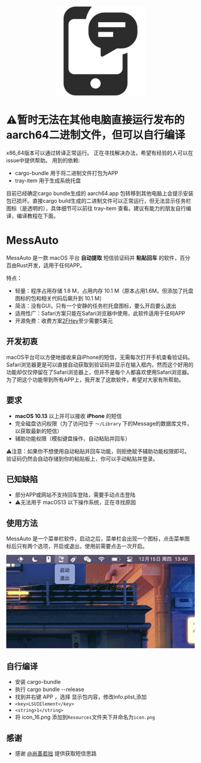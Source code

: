 <p align="center">
  <img src="icon.svg" width=240 />
</p>

# ⚠️暂时无法在其他电脑直接运行发布的aarch64二进制文件，但可以自行编译
x86_64版本可以通过转译正常运行。
正在寻找解决办法，希望有经验的人可以在issue中提供帮助。
用到的依赖:
- cargo-bundle 用于将二进制文件打包为APP
- tray-item 用于生成系统托盘

目前已经确定cargo bundle生成的 aarch64.app 包转移到其他电脑上会提示安装包已损坏。直接cargo build生成的二进制文件可以正常运行，但无法显示任务栏图标（是透明的），具体细节可以前往 tray-item 查看。建议有能力的朋友自行编译，编译教程在下面。

# MessAuto

MessAuto 是一款 macOS 平台 **自动提取** 短信验证码并 **粘贴回车** 的软件，百分百由Rust开发，适用于任何APP。

特点：
- 轻量：程序占用存储 1.8 M，占用内存 10.1 M（原本占用1.6M，但添加了托盘图标的包和相关代码后飙升到 10.1 M）
- 简洁：没有GUI，只有一个安静的任务栏托盘图标，要么开启要么退出
- 适用性广：Safari方案只能在Safari浏览器中使用，此软件适用于任何APP
- 开源免费：收费方案[2FHey](https://2fhey.com/)至少需要5美元

## 开发初衷

macOS平台可以方便地接收来自iPhone的短信，无需每次打开手机查看验证码。Safari浏览器更是可以直接自动获取到验证码并显示在输入框内，然而这个好用的功能却仅仅停留在了Safari浏览器上，但并不是每个人都喜欢使用Safari浏览器。为了把这个功能带到所有APP上，我开发了这款软件，希望对大家有所帮助。

## 要求

- **macOS 10.13** 以上并可以接收 **iPhone** 的短信
- 完全磁盘访问权限（为了访问位于 `～/Library` 下的Message的数据库文件，以获取最新的短信）
- 辅助功能权限（模拟键盘操作，自动粘贴并回车）

⚠️注意：如果你不想使用自动粘贴并回车功能，则拒绝赋予辅助功能权限即可。验证码仍然会自动存储到你的粘贴板上，你可以手动粘贴并登录。

## 已知缺陷
- 部分APP或网站不支持回车登陆，需要手动点击登陆
- ⚠️无法用于 macOS13 以下操作系统，正在寻找原因

## 使用方法

MessAuto 是一个菜单栏软件，启动之后，菜单栏会出现一个图标，点击菜单图标后只有两个选项，开启或退出，使用前需要点击一次开启。

<img src="status_item.png" alt="statesitem.jpg" width=548>


## 自行编译

- 安装 cargo-bundle
- 执行 cargo bundle --release 
- 找到并右键 APP ，选择 显示包内容，修改info.plist,添加
- `<key>LSUIElement</key>`
- `<string>1</string>` 
- 将 icon_16.png 添加到`Resources`文件夹下并命名为`icon.png`


## 感谢

* 感谢 [@尚善若拙](https://sspai.com/post/73072) 提供获取短信思路
